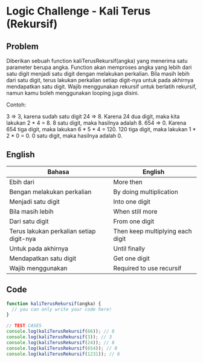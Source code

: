 # Logic Challenge - Kali Terus (Rekursif)

## Problem

Diberikan sebuah function kaliTerusRekursif(angka) yang menerima satu parameter berupa angka. Function akan memproses angka yang lebih dari satu digit menjadi satu digit dengan melakukan perkalian. Bila masih lebih dari satu digit, terus lakukan perkalian setiap digit-nya untuk pada akhirnya mendapatkan satu digit. Wajib menggunakan rekursif untuk berlatih rekursif, namun kamu boleh menggunakan looping juga disini.

Contoh:

3 => 3, karena sudah satu digit
24 => 8. Karena 24 dua digit, maka kita lakukan 2 * 4 = 8. 8 satu digit, maka hasilnya adalah 8.
654 => 0. Karena 654 tiga digit, maka lakukan 6 * 5 * 4 = 120. 120 tiga digit, maka lakukan 1 * 2 * 0 = 0. 0 satu digit, maka hasilnya adalah 0.

## English

Bahasa                                    | English
------------                              | -------------
Ebih dari                                 | More then
Bengan melakukan perkalian                | By doing multiplication
Menjadi satu digit                        | Into one digit
Bila masih lebih                          | When still more
Dari satu digit                           | From one digit
Terus lakukan perkalian setiap digit-nya  | Then keep multiplying each digit
Untuk pada akhirnya                       | Until finally
Mendapatkan satu digit                    | Get one digit
Wajib menggunakan                         | Required to use recursif

## Code

```JavaScript
function kaliTerusRekursif(angka) {
  // you can only write your code here!
}

// TEST CASES
console.log(kaliTerusRekursif(66)); // 8
console.log(kaliTerusRekursif(3)); // 3
console.log(kaliTerusRekursif(24)); // 8
console.log(kaliTerusRekursif(654)); // 0
console.log(kaliTerusRekursif(1231)); // 6
```